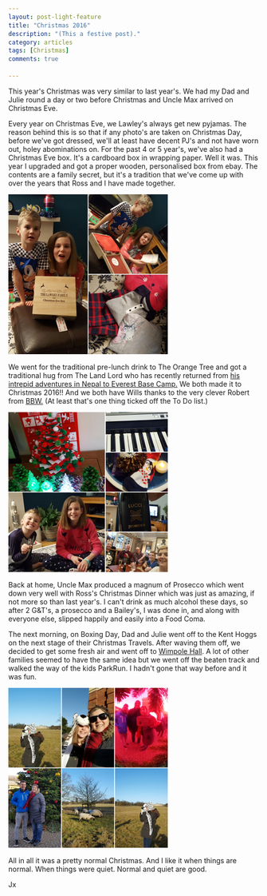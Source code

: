```yaml
---
layout: post-light-feature
title: "Christmas 2016"
description: "(This a festive post)."
category: articles
tags: [Christmas]
comments: true

---
```


This year's Christmas was very similar to last year's.  We had my Dad and Julie round a day or two before Christmas and Uncle Max arrived on Christmas Eve.<br />

Every year on Christmas Eve, we Lawley's always get new pyjamas.  The reason behind this is so that if any photo's are taken on Christmas Day, before we've got dressed, we'll at least have decent PJ's and not have worn out, holey abominations on.
For the past 4 or 5 year's, we've also had a Christmas Eve box.  It's a cardboard box in wrapping paper.  Well it was.  This year I upgraded and got a proper wooden, personalised box from ebay.  The contents are a family secret, but it's a tradition that we've come up with over the years that Ross and I have made together.

<p class="center">
<img src="/images/2016christmaseve.jpg" alt="2016 Christmas day" style="width:auto;"/>
</p>

We went for the traditional pre-lunch drink to The Orange Tree and got a traditional hug from The Land Lord who has recently returned from <a href="https://www.facebook.com/Orange-Tree-Everest-Trek-2016-1113912225351879/"> his intrepid adventures in Nepal to Everest Base Camp.</a>  We both made it to Christmas 2016!! And we both have Wills thanks to the very clever Robert from <a href="http://www.bbwlaw.biz/">BBW.</a> (At least that's one thing ticked off the To Do list.)

<p class="center">
<img src="/images/2016christmasday.jpg" alt="2016 Christmas Day" style="width:auto;"/>
</p>

Back at home, Uncle Max produced a magnum of Prosecco which went down very well with Ross's Christmas Dinner which was just as amazing, if not more so than last year's. I can't drink as much alcohol these days, so after 2 G&T's, a prosecco and a Bailey's, I was done in, and along with everyone else, slipped happily and easily into a Food Coma.

The next morning, on Boxing Day, Dad and Julie went off to the Kent Hoggs on the next stage of their Christmas Travels. After waving them off, we decided to get some fresh air and went off to <a href="https://www.nationaltrust.org.uk/wimpole-estate">Wimpole Hall</a>.  A lot of other families seemed to have the same idea but we went off the beaten track and  walked the way of the kids ParkRun.  I hadn't gone that way before and it was fun.

<p class="center">
<img src="/images/2016boxingdaywalk.jpg" alt="2016 Boxing Day" style="width:auto;"/>
</p>

All in all it was a pretty normal Christmas.  And I like it when things are normal.  When things were quiet.  Normal and quiet are good.


Jx
